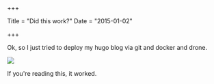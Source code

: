 +++

Title = "Did this work?"
Date = "2015-01-02"

+++

Ok, so I just tried to deploy my hugo blog via git and docker and drone.

<img class="img-responsive" src="http://drops.albush.com/even_possible_aliens.gif">

If you're reading this, it worked.